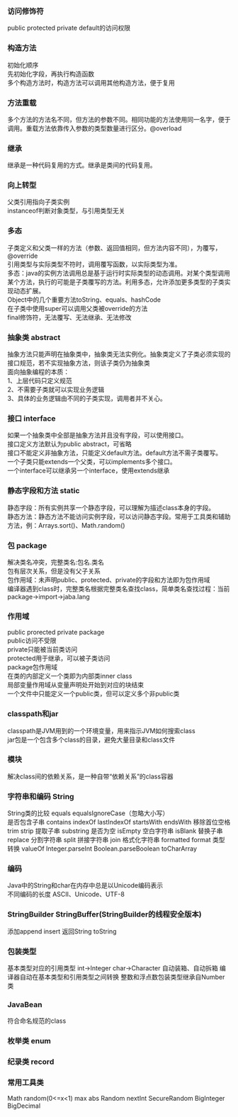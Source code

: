 ### 访问修饰符
public protected private default的访问权限

### 构造方法
初始化顺序   
先初始化字段，再执行构造函数   
多个构造方法时，构造方法可以调用其他构造方法，便于复用   

### 方法重载
多个方法的方法名不同，但方法的参数不同。相同功能的方法使用同一名字，便于调用。重载方法依靠传入参数的类型数量进行区分。@overload

### 继承
继承是一种代码复用的方式。继承是类间的代码复用。

### 向上转型
父类引用指向子类实例   
instanceof判断对象类型，与引用类型无关

### 多态
子类定义和父类一样的方法（参数、返回值相同，但方法内容不同），为覆写，@override   
引用类型与实际类型不符时，调用覆写函数，以实际类型为准。   
多态：java的实例方法调用总是基于运行时实际类型的动态调用。对某个类型调用某个方法，执行的可能是子类覆写的方法。利用多态，允许添加更多类型的子类实现动态扩展。   
Object中的几个重要方法toString、equals、hashCode   
在子类中使用super可以调用父类被override的方法   
final修饰符，无法覆写、无法继承、无法修改

### 抽象类 abstract
抽象方法只能声明在抽象类中，抽象类无法实例化。抽象类定义了子类必须实现的接口规范，若不实现抽象方法，则该子类仍为抽象类   
面向抽象编程的本质：   
1、上层代码只定义规范   
2、不需要子类就可以实现业务逻辑   
3、具体的业务逻辑由不同的子类实现，调用者并不关心。   

### 接口 interface
如果一个抽象类中全部是抽象方法并且没有字段，可以使用接口。   
接口定义方法默认为public abstract，可省略   
接口不能定义非抽象方法，只能定义default方法。default方法不需子类覆写。   
一个子类只能extends一个父类，可以implements多个接口。   
一个interface可以继承另一个interface，使用extends继承   

### 静态字段和方法 static
静态字段：所有实例共享一个静态字段，可以理解为描述class本身的字段。   
静态方法：静态方法不能访问实例字段，可以访问静态字段。常用于工具类和辅助方法，例：Arrays.sort()、Math.random()  

### 包 package
解决类名冲突，完整类名:包名.类名   
包有层次关系，但是没有父子关系   
包作用域：未声明public、protected、private的字段和方法即为包作用域   
编译器遇到class时，完整类名根据完整类名查找class，简单类名查找过程：当前package->import->jaba.lang   

### 作用域
public prorected private package   
public访问不受限   
private只能被当前类访问   
protected用于继承，可以被子类访问   
package包作用域   
在类的内部定义一个类即为内部类inner class   
局部变量作用域从变量声明处开始到对应的块结束   
一个文件中只能定义一个public类，但可以定义多个非public类   

### classpath和jar
classpath是JVM用到的一个环境变量，用来指示JVM如何搜索class   
jar包是一个包含多个class的目录，避免大量目录和class文件

### 模块
解决class间的依赖关系，是一种自带“依赖关系”的class容器

### 字符串和编码 String
String类的比较 equals equalsIgnoreCase（忽略大小写）   
是否包含子串 contains indexOf lastIndexOf startsWith endsWith
移除首位空格 trim strip
提取子串 substring
是否为空 isEmpty 空白字符串 isBlank
替换子串 replace
分割字符串 split
拼接字符串 join
格式化字符串 formatted format
类型转换 valueOf Integer.parseInt Boolean.parseBoolean toCharArray

### 编码
Java中的String和char在内存中总是以Unicode编码表示   
不同编码的长度 ASCII、Unicode、UTF-8

### StringBuilder StringBuffer(StringBuilder的线程安全版本)
添加append insert
返回String toString

### 包装类型
基本类型对应的引用类型 int->Integer char->Character
自动装箱、自动拆箱 编译器自动在基本类型和引用类型之间转换
整数和浮点数包装类型继承自Number类

### JavaBean
符合命名规范的class

### 枚举类 enum

### 纪录类 record

### 常用工具类
Math random(0<=x<1) max abs
Random nextInt
SecureRandom
BigInteger
BigDecimal
